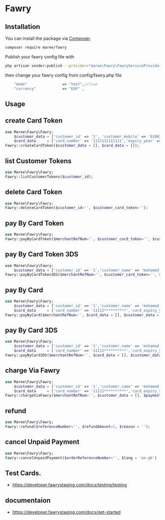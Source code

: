 # Fawry
## Installation

You can install the package via [Composer](https://getcomposer.org).

```bash
composer require maree/fawry
```
Publish your fawry config file with

```bash
php artisan vendor:publish --provider="maree\Fawry\FawryServiceProvider" --tag="fawry"
```
then change your fawry config from config/fawry.php file
```php
    "mode"                => "test",//live
    "currency"            => "EGP" ,
```
## Usage

## create Card Token

```php
use Maree\Fawry\Fawry;
    $customer_data = ['customer_id' => '1', 'customer_mobile' => '010027*****', 'customer_email' => 'm7mdmaree26@gmail.com'];
    $card_data     = ['card_number' => '1111111111111','expiry_year' => 2023, 'expiry_month' => '05', 'cvv' => '123', 'is_default' => false];
Fawry::createCardToken($customer_data = [], $card_data = []);  

```

## list Customer Tokens

```php
use Maree\Fawry\Fawry;
Fawry::listCustomerTokens($customer_id);  

```

## delete Card Token

```php
use Maree\Fawry\Fawry;
Fawry::deleteCardToken($customer_id='', $customer_card_token='');  

```

## pay By Card Token

```php
use Maree\Fawry\Fawry;
Fawry::payByCardToken($merchantRefNum='', $customer_card_token='', $customer_data =[], $amount = 1 , $chargeItems = [], $description = ''); 

```

## pay By Card Token 3DS

```php
use Maree\Fawry\Fawry;
	$customer_data = ['customer_id' => '1','customer_name' => 'mohamed maree' 'customer_mobile' => '010027*****', 'customer_email' => 'm7mdmaree26@gmail.com'];
Fawry::payByCardToken3DS($merchantRefNum='', $customer_card_token='', $cvv='', $customer_data = [], $amount = 1 , $callbackURL='', $chargeItems = [], $authCaptureModePayment = false, $language = 'en-gb', $description = '');

```

## pay By Card

```php
use Maree\Fawry\Fawry;
    $customer_data = ['customer_id' => '1','customer_name' => 'mohamed maree' 'customer_mobile' => '010027*****', 'customer_email' => 'm7mdmaree26@gmail.com'];
    $card_data     = ['card_number' => '11111**********','card_expiry_year' => '23', 'card_expiry_month' => '05','cvv' =>'123'];
Fawry::payByCard($merchantRefNum='', $card_data = [], $customer_data = [], $amount= 1, $chargeItems = [], $language = 'en-gb' , $description = '');

```

## pay By Card 3DS

```php
use Maree\Fawry\Fawry;
    $customer_data = ['customer_id' => '1','customer_name' => 'mohamed maree' 'customer_mobile' => '010027*****', 'customer_email' => 'm7mdmaree26@gmail.com'];
    $card_data     = ['card_number' => '11111**********','card_expiry_year' => '23', 'card_expiry_month' => '05','cvv' =>'123'];
Fawry::payByCard3DS($merchantRefNum='', $card_data = [], $customer_data = [], $amount =1 , $calbackURL='', $chargeItems = [], $authCaptureModePayment = false, $language = 'en-gb' , $description = '');

```

## charge Via Fawry

```php
use Maree\Fawry\Fawry;
    $customer_data = ['customer_id' => '1','customer_name' => 'mohamed maree' 'customer_mobile' => '010027*****', 'customer_email' => 'm7mdmaree26@gmail.com'];
    $card_data     = ['card_number' => '11111**********','card_expiry_year' => '23', 'card_expiry_month' => '05','cvv' =>'123'];
Fawry::chargeViaFawry($merchantRefNum='', $customer_data = [], $paymentExpiry='', $amount = 1, $chargeItems = [], $description = '' );

```

## refund

```php
use Maree\Fawry\Fawry;
Fawry::refund($referenceNumber='', $refundAmount=1, $reason = '');

```

## cancel Unpaid Payment

```php
use Maree\Fawry\Fawry;
Fawry::cancelUnpaidPayment($orderReferenceNumber='', $lang = 'en-gb') ;

```

## Test Cards.
- https://developer.fawrystaging.com/docs/testing/testing

## documentaion
- https://developer.fawrystaging.com/docs/get-started
